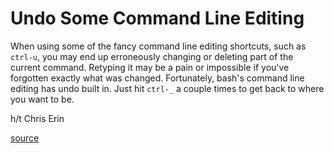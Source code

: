 # Undo Some Command Line Editing

When using some of the fancy command line editing shortcuts, such as
`ctrl-u`, you may end up erroneously changing or deleting part of the
current command. Retyping it may be a pain or impossible if you've forgotten
exactly what was changed. Fortunately, bash's command line editing has undo
built in. Just hit `ctrl-_` a couple times to get back to where you want to
be.

h/t Chris Erin

[source](https://www.gnu.org/software/bash/manual/bashref.html#Command-Line-Editing)
